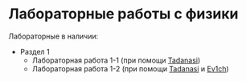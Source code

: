 # Лабораторные работы с физики
Лабораторные в наличии:
- Раздел 1
  - Лабораторная работа 1-1 (при помощи [Tadanasi](https://github.com/OurPain))
  - Лабораторная работа 1-2 (при помощи [Tadanasi](https://github.com/OurPain) и [Ev1ch](https://github.com/Ev1ch))

